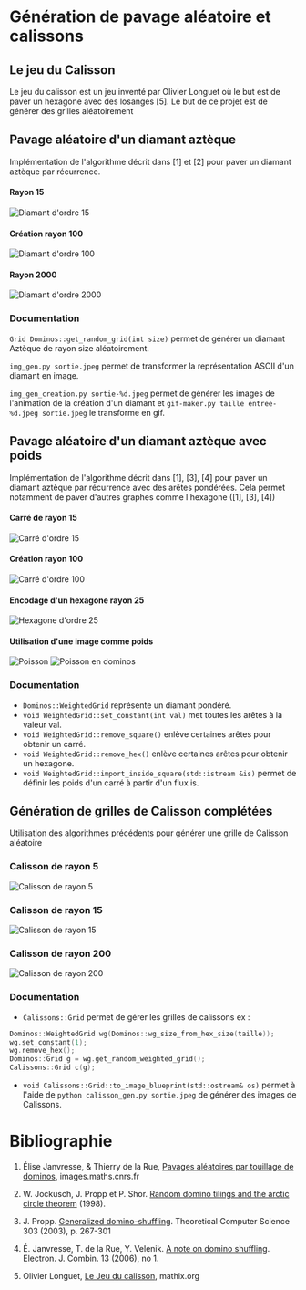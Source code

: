 # Génération de pavage aléatoire et calissons

## Le jeu du Calisson
Le jeu du calisson est un jeu inventé par Olivier Longuet où le but est de paver un hexagone avec des losanges [5]. Le but de ce projet est de générer des grilles aléatoirement

## Pavage aléatoire d'un diamant aztèque

Implémentation de l'algorithme décrit dans [1] et [2] pour paver un diamant aztèque par récurrence.

#### Rayon 15
![Diamant d'ordre 15](images/diamant-15.png)

#### Création rayon 100
![Diamant d'ordre 100](images/diamant-creation-100.gif)


#### Rayon 2000
![Diamant d'ordre 2000](images/diamant-2000.jpeg)

### Documentation
`Grid Dominos::get_random_grid(int size)` permet de générer un diamant Aztèque de rayon size aléatoirement.

`img_gen.py sortie.jpeg` permet de transformer la représentation ASCII d'un diamant en image.

`img_gen_creation.py sortie-%d.jpeg` permet de générer les images de l'animation de la création d'un diamant et `gif-maker.py taille entree-%d.jpeg sortie.jpeg` le transforme en gif.

## Pavage aléatoire d'un diamant aztèque avec poids

Implémentation de l'algorithme décrit dans [1], [3], [4] pour paver un diamant aztèque par récurrence avec des arêtes pondérées. Cela permet notamment de paver d'autres graphes comme l'hexagone ([1], [3], [4])

#### Carré de rayon 15
![Carré d'ordre 15](images/carre-15.png)

#### Création rayon 100
![Carré d'ordre 100](images/carre-creation-100.gif)

#### Encodage d'un hexagone rayon 25
![Hexagone d'ordre 25](images/hex-25.png)

#### Utilisation d'une image comme poids
![Poisson](images/poisson.png)
![Poisson en dominos](images/poisson_out.png)

### Documentation
- `Dominos::WeightedGrid` représente un diamant pondéré.
- `void WeightedGrid::set_constant(int val)` met toutes les arêtes à la valeur val.
- `void WeightedGrid::remove_square()` enlève certaines arêtes pour obtenir un carré.
- `void WeightedGrid::remove_hex()` enlève certaines arêtes pour obtenir un hexagone.
- `void WeightedGrid::import_inside_square(std::istream &is)` permet de définir les poids d'un carré à partir d'un flux is.

## Génération de grilles de Calisson complétées

Utilisation des algorithmes précédents pour générer une grille de Calisson aléatoire

### Calisson de rayon 5
![Calisson de rayon 5](images/calisson-5.png)
### Calisson de rayon 15
![Calisson de rayon 15](images/calisson-15.png)
### Calisson de rayon 200
![Calisson de rayon 200](images/calisson-200.png)


### Documentation
- `Calissons::Grid` permet de gérer les grilles de calissons ex :
```c++
Dominos::WeightedGrid wg(Dominos::wg_size_from_hex_size(taille));
wg.set_constant(1);
wg.remove_hex();
Dominos::Grid g = wg.get_random_weighted_grid();
Calissons::Grid c(g);
```
 - `void Calissons::Grid::to_image_blueprint(std::ostream& os)` permet à l'aide de `python calisson_gen.py sortie.jpeg` de générer des images de Calissons.

# Bibliographie

1. Élise Janvresse, & Thierry de la Rue, [Pavages aléatoires par touillage de dominos](https://images.math.cnrs.fr/Pavages-aleatoires-par-touillage-de-dominos/), images.maths.cnrs.fr

1. W. Jockusch, J. Propp et P. Shor. [Random domino tilings and the arctic circle theorem](http://arxiv.org/abs/math.CO/9801068) (1998).

1. J. Propp. [Generalized domino-shuffling](http://dx.doi.org/10.1016/S0304-3975(02)00815-0). Theoretical Computer Science 303 (2003), p. 267-301

1. É. Janvresse, T. de la Rue, Y. Velenik. [A note on domino shuffling](http://www.combinatorics.org/Volume_13/Abstracts/v13i1r30.html). Electron. J. Combin. 13 (2006), no 1.

1. Olivier Longuet, [Le Jeu du calisson](https://www.mathix.org/calisson/blog/), mathix.org